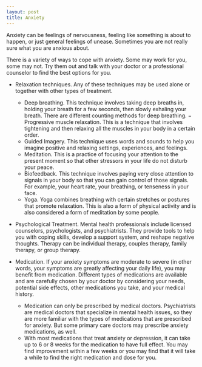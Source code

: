 ```yaml
---
layout: post
title: Anxiety
---
```


Anxiety can be feelings of nervousness, feeling like something is about to happen, or just general feelings of unease. Sometimes you are not really sure what you are anxious about. 

There is a variety of ways to cope with anxiety. Some may work for you, some may not. Try them out and talk with your doctor or a professional counselor to find the best options for you.

* Relaxation techniques. Any of these techniques may be used alone or together with other types of treatment.

	- Deep breathing. This technique involves taking deep breaths in, holding your breath for a few seconds, then slowly exhaling your breath. There are different counting methods for deep breathing.
	− Progressive muscle relaxation. This is a technique that involves tightening and then relaxing all the muscles in your body in a certain order.
	- Guided Imagery. This technique uses words and sounds to help you imagine positive and relaxing settings, experiences, and feelings. 
	- Meditation. This is a practice of focusing your attention to the present moment so that other stressors in your life do not disturb your peace. 
	- Biofeedback. This technique involves paying very close attention to signals in your body so that you can gain control of those signals. For example, your heart rate, your breathing, or tenseness in your face. 
	- Yoga. Yoga combines breathing with certain stretches or postures that promote relaxation. This is also a form of physical activity and is also considered a form of meditation by some people.

* Psychological Treatment. Mental health professionals include licensed counselors, psychologists, and psychiatrists. They provide tools to help you with coping skills, develop a support system, and reshape negative thoughts. Therapy can be individual therapy, couples therapy, family therapy, or group therapy. 

* Medication. If your anxiety symptoms are moderate to severe (in other words, your symptoms are greatly affecting your daily life), you may benefit from medication. Different types of medications are available and are carefully chosen by your doctor by considering your needs, potential side effects, other medications you take, and your medical history.

	- Medication can only be prescribed by medical doctors. Psychiatrists are medical doctors that specialize in mental health issues, so they are more familiar with the types of medications that are prescribed for anxiety. But some primary care doctors may prescribe anxiety medications, as well. 
	- With most medications that treat anxiety or depression, it can take up to 6 or 8 weeks for the medication to have full effect. You may find improvement within a few weeks or you may find that it will take a while to find the right medication and dose for you.

